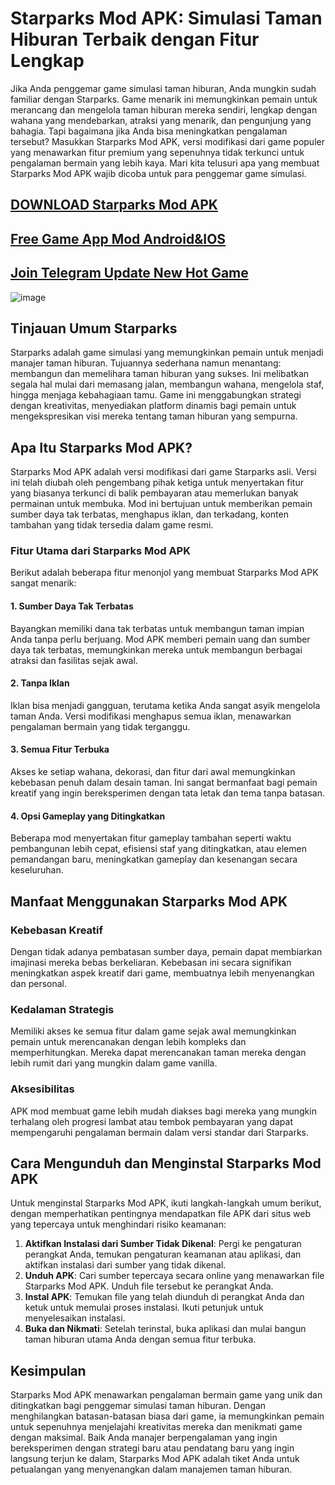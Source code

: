 # Starparks Mod APK: Simulasi Taman Hiburan Terbaik dengan Fitur Lengkap

Jika Anda penggemar game simulasi taman hiburan, Anda mungkin sudah familiar dengan Starparks. Game menarik ini memungkinkan pemain untuk merancang dan mengelola taman hiburan mereka sendiri, lengkap dengan wahana yang mendebarkan, atraksi yang menarik, dan pengunjung yang bahagia. Tapi bagaimana jika Anda bisa meningkatkan pengalaman tersebut? Masukkan Starparks Mod APK, versi modifikasi dari game populer yang menawarkan fitur premium yang sepenuhnya tidak terkunci untuk pengalaman bermain yang lebih kaya. Mari kita telusuri apa yang membuat Starparks Mod APK wajib dicoba untuk para penggemar game simulasi.

## [DOWNLOAD Starparks Mod APK](https://seruapk.com/starparks/)

## [Free Game App Mod Android&IOS](https://seruapk.com/)

## [Join Telegram Update New Hot  Game](https://t.me/seruapk)

![image](https://github.com/user-attachments/assets/c16bc4ab-753f-49eb-8fbf-a03e944cfe2f)



## Tinjauan Umum Starparks

Starparks adalah game simulasi yang memungkinkan pemain untuk menjadi manajer taman hiburan. Tujuannya sederhana namun menantang: membangun dan memelihara taman hiburan yang sukses. Ini melibatkan segala hal mulai dari memasang jalan, membangun wahana, mengelola staf, hingga menjaga kebahagiaan tamu. Game ini menggabungkan strategi dengan kreativitas, menyediakan platform dinamis bagi pemain untuk mengekspresikan visi mereka tentang taman hiburan yang sempurna.

## Apa Itu Starparks Mod APK?

Starparks Mod APK adalah versi modifikasi dari game Starparks asli. Versi ini telah diubah oleh pengembang pihak ketiga untuk menyertakan fitur yang biasanya terkunci di balik pembayaran atau memerlukan banyak permainan untuk membuka. Mod ini bertujuan untuk memberikan pemain sumber daya tak terbatas, menghapus iklan, dan terkadang, konten tambahan yang tidak tersedia dalam game resmi.

### Fitur Utama dari Starparks Mod APK

Berikut adalah beberapa fitur menonjol yang membuat Starparks Mod APK sangat menarik:

#### 1. Sumber Daya Tak Terbatas
Bayangkan memiliki dana tak terbatas untuk membangun taman impian Anda tanpa perlu berjuang. Mod APK memberi pemain uang dan sumber daya tak terbatas, memungkinkan mereka untuk membangun berbagai atraksi dan fasilitas sejak awal.

#### 2. Tanpa Iklan
Iklan bisa menjadi gangguan, terutama ketika Anda sangat asyik mengelola taman Anda. Versi modifikasi menghapus semua iklan, menawarkan pengalaman bermain yang tidak terganggu.

#### 3. Semua Fitur Terbuka
Akses ke setiap wahana, dekorasi, dan fitur dari awal memungkinkan kebebasan penuh dalam desain taman. Ini sangat bermanfaat bagi pemain kreatif yang ingin bereksperimen dengan tata letak dan tema tanpa batasan.

#### 4. Opsi Gameplay yang Ditingkatkan
Beberapa mod menyertakan fitur gameplay tambahan seperti waktu pembangunan lebih cepat, efisiensi staf yang ditingkatkan, atau elemen pemandangan baru, meningkatkan gameplay dan kesenangan secara keseluruhan.

## Manfaat Menggunakan Starparks Mod APK

### Kebebasan Kreatif
Dengan tidak adanya pembatasan sumber daya, pemain dapat membiarkan imajinasi mereka bebas berkeliaran. Kebebasan ini secara signifikan meningkatkan aspek kreatif dari game, membuatnya lebih menyenangkan dan personal.

### Kedalaman Strategis
Memiliki akses ke semua fitur dalam game sejak awal memungkinkan pemain untuk merencanakan dengan lebih kompleks dan memperhitungkan. Mereka dapat merencanakan taman mereka dengan lebih rumit dari yang mungkin dalam game vanilla.

### Aksesibilitas
APK mod membuat game lebih mudah diakses bagi mereka yang mungkin terhalang oleh progresi lambat atau tembok pembayaran yang dapat mempengaruhi pengalaman bermain dalam versi standar dari Starparks.

## Cara Mengunduh dan Menginstal Starparks Mod APK

Untuk menginstal Starparks Mod APK, ikuti langkah-langkah umum berikut, dengan memperhatikan pentingnya mendapatkan file APK dari situs web yang tepercaya untuk menghindari risiko keamanan:

1. **Aktifkan Instalasi dari Sumber Tidak Dikenal**: Pergi ke pengaturan perangkat Anda, temukan pengaturan keamanan atau aplikasi, dan aktifkan instalasi dari sumber yang tidak dikenal.
2. **Unduh APK**: Cari sumber tepercaya secara online yang menawarkan file Starparks Mod APK. Unduh file tersebut ke perangkat Anda.
3. **Instal APK**: Temukan file yang telah diunduh di perangkat Anda dan ketuk untuk memulai proses instalasi. Ikuti petunjuk untuk menyelesaikan instalasi.
4. **Buka dan Nikmati**: Setelah terinstal, buka aplikasi dan mulai bangun taman hiburan utama Anda dengan semua fitur terbuka.

## Kesimpulan

Starparks Mod APK menawarkan pengalaman bermain game yang unik dan ditingkatkan bagi penggemar simulasi taman hiburan. Dengan menghilangkan batasan-batasan biasa dari game, ia memungkinkan pemain untuk sepenuhnya menjelajahi kreativitas mereka dan menikmati game dengan maksimal. Baik Anda manajer berpengalaman yang ingin bereksperimen dengan strategi baru atau pendatang baru yang ingin langsung terjun ke dalam, Starparks Mod APK adalah tiket Anda untuk petualangan yang menyenangkan dalam manajemen taman hiburan.

